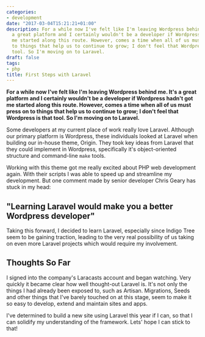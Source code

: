 ```yaml
---
categories:
- development
date: "2017-03-04T15:21:21+01:00"
description: For a while now I've felt like I'm leaving Wordpress behind me. It's
  a great platform and I certainly wouldn't be a developer if Wordpress hadn't got
  me started along this route. However, comes a time when all of us must press on
  to things that help us to continue to grow; I don't feel that Wordpress is that
  tool. So I'm moving on to Laravel.
draft: false
tags:
- php
title: First Steps with Laravel
---
```


**For a while now I've felt like I'm leaving Wordpress behind me. It's a great platform and I certainly wouldn't be a developer if Wordpress hadn't got me started along this route. However, comes a time when all of us must press on to things that help us to continue to grow; I don't feel that Wordpress is that tool. So I'm moving on to Laravel.**

Some developers at my current place of work really love Laravel. Although our primary platform is Wordpress, these individuals looked at Laravel when building our in-house theme, Origin. They took key ideas from Laravel that they could implement in Wordpress, specifically it's object-oriented structure and command-line `make` tools.

Working with this theme got me really excited about PHP web development again. With their scripts I was able to speed up and streamline my development. But one comment made by senior developer Chris Geary has stuck in my head:

## "Learning Laravel would make you a better Wordpress developer"

Taking this forward, I decided to learn Laravel, especially since Indigo Tree seem to be gaining traction, leading to the very real possibility of us taking on even more Laravel projects which would require my involvement.

## Thoughts So Far

I signed into the company's Laracasts account and began watching. Very quickly it became clear how well thought-out Laravel is. It's not only the things I had already been exposed to, such as Artisan. Migrations, Seeds and other things that I've barely touched on at this stage, seem to make it so easy to develop, extend and maintain sites and apps.

I've determined to build a new site using Laravel this year if I can, so that I can solidify my understanding of the framework. Lets' hope I  can stick to that!
